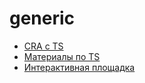 # generic

- [CRA с TS](https://create-react-app.dev/docs/adding-typescript/)
- [Материалы по TS](https://www.typescriptlang.org/docs/handbook/intro.html)
- [Интерактивная площадка](https://www.typescriptlang.org/play)
